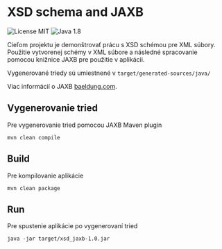 # XSD schema and JAXB
![License MIT](https://img.shields.io/badge/License-MIT-green)
![Java 1.8](https://img.shields.io/badge/Java-1.8-blue)

Cieľom projektu je demonštrovať prácu s XSD schémou pre XML súbory.
Použitie vytvorenej schémy v XML súbore a následné spracovanie 
pomocou knižnice JAXB pre použitie v aplikácii.

Vygenerované triedy sú umiestnené v `target/generated-sources/java/`

Viac informácií o JAXB [baeldung.com](https://www.baeldung.com/jaxb).

## Vygenerovanie tried
Pre vygenerovanie tried pomocou JAXB Maven plugin
```
mvn clean compile
```

## Build
Pre kompilovanie aplikácie
```
mvn clean package
```

## Run
Pre spustenie aplikácie po vygenerovaní tried
```
java -jar target/xsd_jaxb-1.0.jar
```